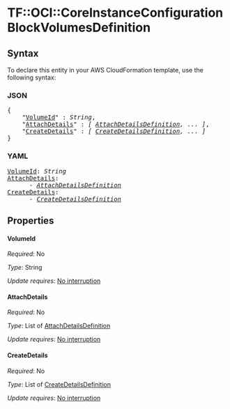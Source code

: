 # TF::OCI::CoreInstanceConfiguration BlockVolumesDefinition

## Syntax

To declare this entity in your AWS CloudFormation template, use the following syntax:

### JSON

<pre>
{
    "<a href="#volumeid" title="VolumeId">VolumeId</a>" : <i>String</i>,
    "<a href="#attachdetails" title="AttachDetails">AttachDetails</a>" : <i>[ <a href="attachdetailsdefinition.md">AttachDetailsDefinition</a>, ... ]</i>,
    "<a href="#createdetails" title="CreateDetails">CreateDetails</a>" : <i>[ <a href="createdetailsdefinition.md">CreateDetailsDefinition</a>, ... ]</i>
}
</pre>

### YAML

<pre>
<a href="#volumeid" title="VolumeId">VolumeId</a>: <i>String</i>
<a href="#attachdetails" title="AttachDetails">AttachDetails</a>: <i>
      - <a href="attachdetailsdefinition.md">AttachDetailsDefinition</a></i>
<a href="#createdetails" title="CreateDetails">CreateDetails</a>: <i>
      - <a href="createdetailsdefinition.md">CreateDetailsDefinition</a></i>
</pre>

## Properties

#### VolumeId

_Required_: No

_Type_: String

_Update requires_: [No interruption](https://docs.aws.amazon.com/AWSCloudFormation/latest/UserGuide/using-cfn-updating-stacks-update-behaviors.html#update-no-interrupt)

#### AttachDetails

_Required_: No

_Type_: List of <a href="attachdetailsdefinition.md">AttachDetailsDefinition</a>

_Update requires_: [No interruption](https://docs.aws.amazon.com/AWSCloudFormation/latest/UserGuide/using-cfn-updating-stacks-update-behaviors.html#update-no-interrupt)

#### CreateDetails

_Required_: No

_Type_: List of <a href="createdetailsdefinition.md">CreateDetailsDefinition</a>

_Update requires_: [No interruption](https://docs.aws.amazon.com/AWSCloudFormation/latest/UserGuide/using-cfn-updating-stacks-update-behaviors.html#update-no-interrupt)

